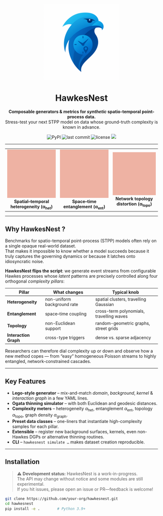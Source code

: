 <!-- ────────────────────────── Hero ─────────────────────────── -->
<p align="center">
  <!-- replace with an actual logo asset if you have one -->
  <img src="assets/logo.png" alt="logo" width="250"/>
</p>

<h1 align="center">HawkesNest</h1>

<p align="center">
  <b>Composable generators &amp; metrics for <i>synthetic</i> spatio-temporal
     point-process data.</b><br/>
  Stress-test your next STPP model on data whose ground-truth complexity is
  known in advance.
</p>

<!-- Badges -->
<p align="center">
  <img src="https://img.shields.io/pypi/v/hawkesnest?color=blue" alt="PyPI"/>
  <img src="https://img.shields.io/github/last-commit/your-org/hawkesnest" alt="last commit"/>
  <img src="https://img.shields.io/github/license/your-org/hawkesnest" alt="license"/>
  <img src="https://img.shields.io/badge/python-3.9%2B-blue?logo=python"/>
</p>

---

<!-- Pillar GIF overview -->
<table align="center">
  <tr>
    <td align="center">
      <img src="assets/gifs/ent_evolution_evolution.gif" width="250"/>
      <br/>
      <strong>Spatial–temporal<br/>heterogeneity&nbsp;(α<sub>het</sub>)</strong>
    </td>
    <td align="center">
      <img src="assets/gifs/hetero_evolution_evolution.gif" width="250"/>
      <br/>
      <strong>Space–time<br/>entanglement&nbsp;(α<sub>ent</sub>)</strong>
    </td>
    <td align="center">
      <img src="assets/gifs/topo_evolution_evolution.gif" width="250"/>
      <br/>
      <strong>Network topology<br/>distortion&nbsp;(α<sub>topo</sub>)</strong>
    </td>
  </tr>
</table>


---
## Why HawkesNest ?

Benchmarks for spatio-temporal point-process (STPP) models often rely on a
single opaque real-world dataset.  
That makes it impossible to know whether a model succeeds because it truly
captures the governing dynamics or because it latches onto idiosyncratic noise.

**HawkesNest flips the script**: we generate event streams from configurable
Hawkes processes whose *latent* patterns are precisely controlled along four
orthogonal *complexity pillars*:

| Pillar | What changes | Typical knob |
| ------ | ------------ | ------------ |
| **Heterogeneity** | non-uniform background rate | spatial clusters, travelling Gaussian |
| **Entanglement**  | space–time coupling | cross-term polynomials, travelling waves |
| **Topology**      | non-Euclidean support | random-geometric graphs, street grids |
| **Interaction Graph** | cross-type triggers | dense vs. sparse adjacency |

Researchers can therefore dial complexity up or down and observe how a new
method copes — from “easy” homogeneous Poisson streams to highly entangled,
network-constrained cascades.

---

## Key Features

* **Lego-style generator** – mix-and-match *domain*, *background*, *kernel* &
  *interaction graph* in a few YAML lines.
* **Ogata thinning simulator** – with both Euclidean and geodesic distances.
* **Complexity meters** – heterogeneity $\alpha_{\text{het}}$, entanglement
  $\alpha_{\text{ent}}$, topology $\alpha_{\text{topo}}$, graph density
  $\alpha_{\text{graph}}$.
* **Preset data classes** – one-liners that instantiate high-complexity samples
  for each pillar.
* **Extensible** – register new background surfaces, kernels, even
  non-Hawkes DGPs or alternative thinning routines.
* **CLI** – `hawkesnest simulate …` makes dataset creation reproducible.

---

## Installation  <!-- still under active development -->

> ⚠️ **Development status:** HawkesNest is a work-in-progress.  
> The API may change without notice and some modules are still experimental.  
> If you hit issues, please open an issue or PR—feedback is welcome!

```bash
git clone https://github.com/your-org/hawkesnest.git
cd hawkesnest
pip install -e .        # Python 3.9+

